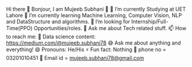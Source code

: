 Hi there 👋
Bonjour, I am Mujeeb Subhani 👋
🔭 I’m currently Studying at UET Lahore
🌱 I’m currently learning Machine Learning, Computer Vision, NLP and DataStructure and algorithms.
💼 I’m looking for Internship/Full-Time(PPO) Opportunities/roles.
💬 Ask me about Tech related stuff.
📫 How to reach me: 
🦜 Data science content: 	https://medium.com/@mujeeb.subhani78
😅 Ask me about anything and everything!
😄 Pronouns: He/His
⚡ Fun fact: Nothing
💬 phone no = 03201010451
💼 Email id = mujeeb.subhani78@gmail.com
